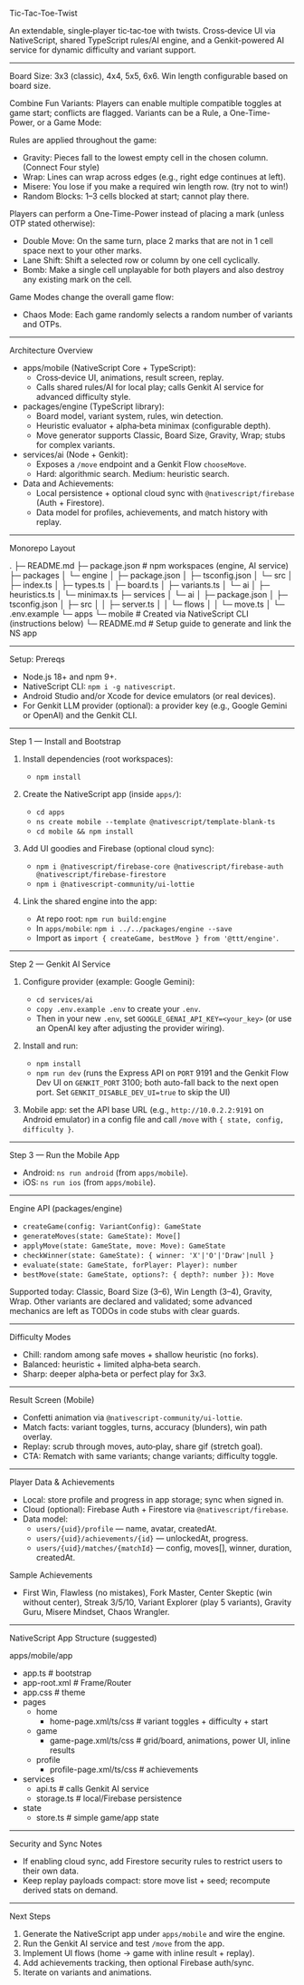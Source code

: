 Tic-Tac-Toe-Twist

An extendable, single‑player tic‑tac‑toe with twists. Cross‑device UI via NativeScript, shared TypeScript rules/AI engine, and a Genkit-powered AI service for dynamic difficulty and variant support.

---

Board Size: 3x3 (classic), 4x4, 5x5, 6x6. Win length configurable based on board size.

Combine Fun Variants: Players can enable multiple compatible toggles at game start; conflicts are flagged.
Variants can be a Rule, a One-Time-Power, or a Game Mode:

Rules are applied throughout the game:

- Gravity: Pieces fall to the lowest empty cell in the chosen column. (Connect Four style)
- Wrap: Lines can wrap across edges (e.g., right edge continues at left).
- Misere: You lose if you make a required win length row. (try not to win!)
- Random Blocks: 1–3 cells blocked at start; cannot play there.

Players can perform a One-Time-Power instead of placing a mark (unless OTP stated otherwise):

- Double Move: On the same turn, place 2 marks that are not in 1 cell space next to your other marks.
- Lane Shift: Shift a selected row or column by one cell cyclically.
- Bomb: Make a single cell unplayable for both players and also destroy any existing mark on the cell.

Game Modes change the overall game flow:

- Chaos Mode: Each game randomly selects a random number of variants and OTPs.

---

Architecture Overview

- apps/mobile (NativeScript Core + TypeScript):
  - Cross‑device UI, animations, result screen, replay.
  - Calls shared rules/AI for local play; calls Genkit AI service for advanced difficulty style.
- packages/engine (TypeScript library):
  - Board model, variant system, rules, win detection.
  - Heuristic evaluator + alpha‑beta minimax (configurable depth).
  - Move generator supports Classic, Board Size, Gravity, Wrap; stubs for complex variants.
- services/ai (Node + Genkit):
  - Exposes a `/move` endpoint and a Genkit Flow `chooseMove`.
  - Hard: algorithmic search. Medium: heuristic search.
- Data and Achievements:
  - Local persistence + optional cloud sync with `@nativescript/firebase` (Auth + Firestore).
  - Data model for profiles, achievements, and match history with replay.

---

Monorepo Layout

.
├─ README.md
├─ package.json            # npm workspaces (engine, AI service)
├─ packages
│  └─ engine
│     ├─ package.json
│     ├─ tsconfig.json
│     └─ src
│        ├─ index.ts
│        ├─ types.ts
│        ├─ board.ts
│        ├─ variants.ts
│        └─ ai
│           ├─ heuristics.ts
│           └─ minimax.ts
├─ services
│  └─ ai
│     ├─ package.json
│     ├─ tsconfig.json
│     ├─ src
│     │  ├─ server.ts
│     │  └─ flows
│     │     └─ move.ts
│     └─ .env.example
└─ apps
   └─ mobile               # Created via NativeScript CLI (instructions below)
      └─ README.md         # Setup guide to generate and link the NS app

---

Setup: Prereqs

- Node.js 18+ and npm 9+.
- NativeScript CLI: `npm i -g nativescript`.
- Android Studio and/or Xcode for device emulators (or real devices).
- For Genkit LLM provider (optional): a provider key (e.g., Google Gemini or OpenAI) and the Genkit CLI.

---

Step 1 — Install and Bootstrap

1) Install dependencies (root workspaces):

   - `npm install`

2) Create the NativeScript app (inside `apps/`):

   - `cd apps`
   - `ns create mobile --template @nativescript/template-blank-ts`
   - `cd mobile && npm install`

3) Add UI goodies and Firebase (optional cloud sync):

   - `npm i @nativescript/firebase-core @nativescript/firebase-auth @nativescript/firebase-firestore`
   - `npm i @nativescript-community/ui-lottie`

4) Link the shared engine into the app:

   - At repo root: `npm run build:engine`
   - In `apps/mobile`: `npm i ../../packages/engine --save`
   - Import as `import { createGame, bestMove } from '@ttt/engine'`.

---

Step 2 — Genkit AI Service

1) Configure provider (example: Google Gemini):

   - `cd services/ai`
   - `copy .env.example .env` to create your `.env`.
   - Then in your new `.env`, set `GOOGLE_GENAI_API_KEY=<your_key>` (or use an OpenAI key after adjusting the provider wiring).

2) Install and run:

   - `npm install`
   - `npm run dev` (runs the Express API on `PORT` 9191 and the Genkit Flow Dev UI on `GENKIT_PORT` 3100; both auto-fall back to the next open port. Set `GENKIT_DISABLE_DEV_UI=true` to skip the UI)

3) Mobile app: set the API base URL (e.g., `http://10.0.2.2:9191` on Android emulator) in a config file and call `/move` with `{ state, config, difficulty }`.

---

Step 3 — Run the Mobile App

- Android: `ns run android` (from `apps/mobile`).
- iOS: `ns run ios` (from `apps/mobile`).

---

Engine API (packages/engine)

- `createGame(config: VariantConfig): GameState`
- `generateMoves(state: GameState): Move[]`
- `applyMove(state: GameState, move: Move): GameState`
- `checkWinner(state: GameState): { winner: 'X'|'O'|'Draw'|null }`
- `evaluate(state: GameState, forPlayer: Player): number`
- `bestMove(state: GameState, options?: { depth?: number }): Move`

Supported today: Classic, Board Size (3–6), Win Length (3–4), Gravity, Wrap. Other variants are declared and validated; some advanced mechanics are left as TODOs in code stubs with clear guards.

---

Difficulty Modes

- Chill: random among safe moves + shallow heuristic (no forks).
- Balanced: heuristic + limited alpha‑beta search.
- Sharp: deeper alpha‑beta or perfect play for 3x3.

---

Result Screen (Mobile)

- Confetti animation via `@nativescript-community/ui-lottie`.
- Match facts: variant toggles, turns, accuracy (blunders), win path overlay.
- Replay: scrub through moves, auto‑play, share gif (stretch goal).
- CTA: Rematch with same variants; change variants; difficulty toggle.

---

Player Data & Achievements

- Local: store profile and progress in app storage; sync when signed in.
- Cloud (optional): Firebase Auth + Firestore via `@nativescript/firebase`.
- Data model:
  - `users/{uid}/profile` — name, avatar, createdAt.
  - `users/{uid}/achievements/{id}` — unlockedAt, progress.
  - `users/{uid}/matches/{matchId}` — config, moves[], winner, duration, createdAt.

Sample Achievements

- First Win, Flawless (no mistakes), Fork Master, Center Skeptic (win without center), Streak 3/5/10, Variant Explorer (play 5 variants), Gravity Guru, Misere Mindset, Chaos Wrangler.

---

NativeScript App Structure (suggested)

apps/mobile/app
- app.ts                      # bootstrap
- app-root.xml                # Frame/Router
- app.css                     # theme
- pages
  - home
    - home-page.xml/ts/css    # variant toggles + difficulty + start
  - game
    - game-page.xml/ts/css    # grid/board, animations, power UI, inline results
  - profile
    - profile-page.xml/ts/css # achievements
- services
  - api.ts                    # calls Genkit AI service
  - storage.ts                # local/Firebase persistence
- state
  - store.ts                  # simple game/app state

---

Security and Sync Notes

- If enabling cloud sync, add Firestore security rules to restrict users to their own data.
- Keep replay payloads compact: store move list + seed; recompute derived stats on demand.

---

Next Steps

1) Generate the NativeScript app under `apps/mobile` and wire the engine.
2) Run the Genkit AI service and test `/move` from the app.
3) Implement UI flows (home → game with inline result + replay).
4) Add achievements tracking, then optional Firebase auth/sync.
5) Iterate on variants and animations.

